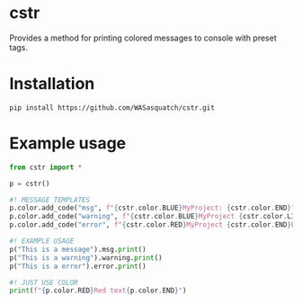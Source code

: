 # cstr
Provides a method for printing colored messages to console with preset tags.

# Installation

`pip install https://github.com/WASasquatch/cstr.git`

# Example usage
```python
from cstr import *

p = cstr()

#! MESSAGE TEMPLATES
p.color.add_code("msg", f"{cstr.color.BLUE}MyProject: {cstr.color.END}")
p.color.add_code("warning", f"{cstr.color.BLUE}MyProject {cstr.color.LIGHTYELLOW}Warning: {cstr.color.END}")
p.color.add_code("error", f"{cstr.color.RED}MyProject {cstr.color.END}Error: {cstr.color.END}")

#! EXAMPLE USAGE
p("This is a message").msg.print()
p("This is a warning").warning.print()
p("This is a error").error.print()

#! JUST USE COLOR
print(f"{p.color.RED}Red text{p.color.END}")
```

